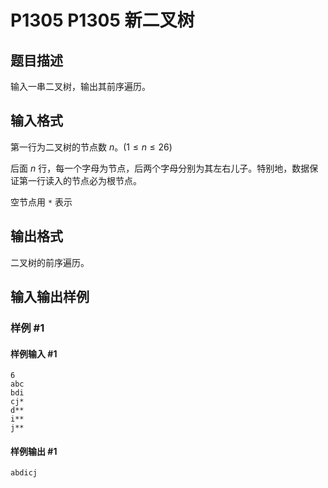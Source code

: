 # P1305 P1305 新二叉树

## 题目描述

输入一串二叉树，输出其前序遍历。


## 输入格式

第一行为二叉树的节点数 $n$。($1 \leq n \leq 26$)

后面 $n$ 行，每一个字母为节点，后两个字母分别为其左右儿子。特别地，数据保证第一行读入的节点必为根节点。

空节点用 `*` 表示


## 输出格式

二叉树的前序遍历。

## 输入输出样例

### 样例 #1

#### 样例输入 #1

```
6
abc
bdi
cj*
d**
i**
j**
```

#### 样例输出 #1

```
abdicj
```
